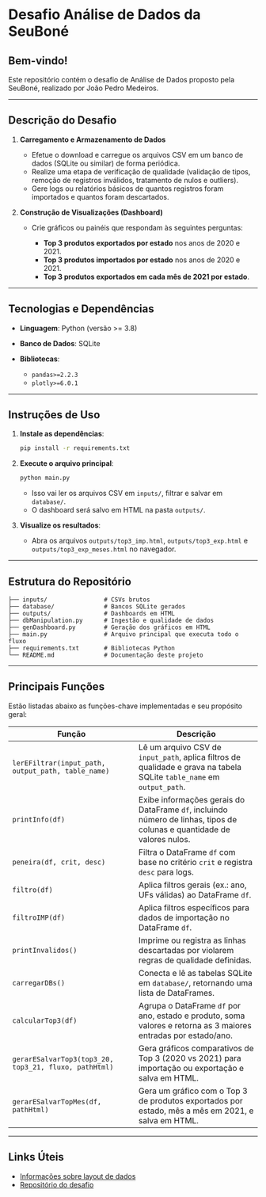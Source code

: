 # Desafio Análise de Dados da SeuBoné

## Bem-vindo!

Este repositório contém o desafio de Análise de Dados proposto pela SeuBoné, realizado por João Pedro Medeiros.

---

## Descrição do Desafio

1. **Carregamento e Armazenamento de Dados**

   * Efetue o download e carregue os arquivos CSV em um banco de dados (SQLite ou similar) de forma periódica.
   * Realize uma etapa de verificação de qualidade (vali­dação de tipos, remoção de registros inválidos, tratamento de nulos e outliers).
   * Gere logs ou relatórios básicos de quantos registros foram importados e quantos foram descartados.

2. **Construção de Visualizações (Dashboard)**

   * Crie gráficos ou painéis que respondam às seguintes perguntas:

     * **Top 3 produtos exportados por estado** nos anos de 2020 e 2021.
     * **Top 3 produtos importados por estado** nos anos de 2020 e 2021.
     * **Top 3 produtos exportados em cada mês de 2021 por estado**.

---

## Tecnologias e Dependências

* **Linguagem**: Python (versão >= 3.8)
* **Banco de Dados**: SQLite
* **Bibliotecas**:

  * `pandas>=2.2.3`
  * `plotly>=6.0.1`

---

## Instruções de Uso

1. **Instale as dependências**:

   ```bash
   pip install -r requirements.txt
   ```
2. **Execute o arquivo principal**:

   ```bash
   python main.py
   ```
   * Isso vai ler os arquivos CSV em `inputs/`, filtrar e salvar em `database/`.
   * O dashboard será salvo em HTML na pasta `outputs/`.
3. **Visualize os resultados**:

   * Abra os arquivos `outputs/top3_imp.html`, `outputs/top3_exp.html` e `outputs/top3_exp_meses.html` no navegador.

---

## Estrutura do Repositório

```
├── inputs/                # CSVs brutos
├── database/              # Bancos SQLite gerados
├── outputs/               # Dashboards em HTML
├── dbManipulation.py      # Ingestão e qualidade de dados
├── genDashboard.py        # Geração dos gráficos em HTML
├── main.py                # Arquivo principal que executa todo o fluxo
├── requirements.txt       # Bibliotecas Python
└── README.md              # Documentação deste projeto
```

---

## Principais Funções
Estão listadas abaixo as funções-chave implementadas e seu propósito geral:

| Função                                                | Descrição                                                                                                                |
|-------------------------------------------------------|--------------------------------------------------------------------------------------------------------------------------|
| `lerEFiltrar(input_path, output_path, table_name)`    | Lê um arquivo CSV de `input_path`, aplica filtros de qualidade e grava na tabela SQLite `table_name` em `output_path`.   |
| `printInfo(df)`                                       | Exibe informações gerais do DataFrame `df`, incluindo número de linhas, tipos de colunas e quantidade de valores nulos.  |
| `peneira(df, crit, desc)`                             | Filtra o DataFrame `df` com base no critério `crit` e registra `desc` para logs.                                         |
| `filtro(df)`                                          | Aplica filtros gerais (ex.: ano, UFs válidas) ao DataFrame `df`.                                                         |
| `filtroIMP(df)`                                       | Aplica filtros específicos para dados de importação no DataFrame `df`.                                                   |
| `printInvalidos()`                                    | Imprime ou registra as linhas descartadas por violarem regras de qualidade definidas.                                    |
| `carregarDBs()`                                       | Conecta e lê as tabelas SQLite em `database/`, retornando uma lista de DataFrames.                                       |
| `calcularTop3(df)`                                    | Agrupa o DataFrame `df` por ano, estado e produto, soma valores e retorna as 3 maiores entradas por estado/ano.          |
| `gerarESalvarTop3(top3_20, top3_21, fluxo, pathHtml)` | Gera gráficos comparativos de Top 3 (2020 vs 2021) para importação ou exportação e salva em HTML.                        |
| `gerarESalvarTopMes(df, pathHtml)`                    | Gera um gráfico com o Top 3 de produtos exportados por estado, mês a mês em 2021, e salva em HTML.                       |

---

## Links Úteis

- [Informações sobre layout de dados](https://www.gov.br/produtividade-e-comercio-exterior/pt-br/assuntos/comercio-exterior/estatisticas/base-de-dados-bruta
)
- [Repositório do desafio](https://github.com/ThiagoSViana/desafio-estagio-dados)

